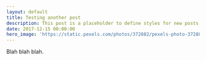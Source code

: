 ```yaml
---
layout: default
title: Testing another post
description: This post is a placeholder to define styles for new posts to be built off of.
date: 2017-12-15 00:00:00
hero_image: 'https://static.pexels.com/photos/372882/pexels-photo-372882.jpeg'
---
```



Blah blah blah.